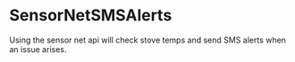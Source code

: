 # SensorNetSMSAlerts
Using the sensor net api will check stove temps and send SMS alerts when an issue arises.
